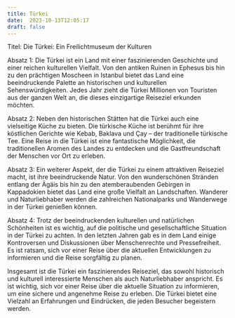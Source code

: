 ```yaml
---
title: Türkei
date:  2023-10-13T12:05:17
draft: false
---
```


Titel: Die Türkei: Ein Freilichtmuseum der Kulturen

Absatz 1: Die Türkei ist ein Land mit einer faszinierenden Geschichte und einer reichen kulturellen Vielfalt. Von den antiken Ruinen in Ephesus bis hin zu den prächtigen Moscheen in Istanbul bietet das Land eine beeindruckende Palette an historischen und kulturellen Sehenswürdigkeiten. Jedes Jahr zieht die Türkei Millionen von Touristen aus der ganzen Welt an, die dieses einzigartige Reiseziel erkunden möchten.

Absatz 2: Neben den historischen Stätten hat die Türkei auch eine vielseitige Küche zu bieten. Die türkische Küche ist berühmt für ihre köstlichen Gerichte wie Kebab, Baklava und Çay – der traditionelle türkische Tee. Eine Reise in die Türkei ist eine fantastische Möglichkeit, die traditionellen Aromen des Landes zu entdecken und die Gastfreundschaft der Menschen vor Ort zu erleben.

Absatz 3: Ein weiterer Aspekt, der die Türkei zu einem attraktiven Reiseziel macht, ist ihre beeindruckende Natur. Von den wunderschönen Stränden entlang der Ägäis bis hin zu den atemberaubenden Gebirgen in Kappadokien bietet das Land eine große Vielfalt an Landschaften. Wanderer und Naturliebhaber werden die zahlreichen Nationalparks und Wanderwege in der Türkei genießen können.

Absatz 4: Trotz der beeindruckenden kulturellen und natürlichen Schönheiten ist es wichtig, auf die politische und gesellschaftliche Situation in der Türkei zu achten. In den letzten Jahren gab es in dem Land einige Kontroversen und Diskussionen über Menschenrechte und Pressefreiheit. Es ist ratsam, sich vor einer Reise über die aktuellen Entwicklungen zu informieren und die Reise sorgfältig zu planen.

Insgesamt ist die Türkei ein faszinierendes Reiseziel, das sowohl historisch und kulturell interessierte Menschen als auch Naturliebhaber anspricht. Es ist wichtig, sich vor einer Reise über die aktuelle Situation zu informieren, um eine sichere und angenehme Reise zu erleben. Die Türkei bietet eine Vielzahl an Erfahrungen und Eindrücken, die jeden Besucher begeistern werden.